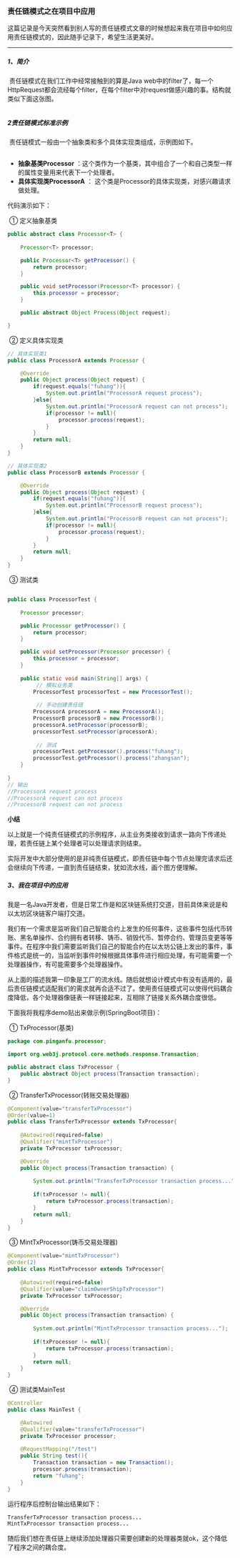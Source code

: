 ### 责任链模式之在项目中应用

​		这篇记录是今天突然看到别人写的责任链模式文章的时候想起来我在项目中如何应用责任链模式的，因此随手记录下，希望生活更美好。

---

##### 1、简介

​		责任链模式在我们工作中经常接触到的算是Java web中的filter了，每一个HttpRequest都会流经每个filter，在每个filter中对request做感兴趣的事。结构就类似下面这张图。

![]()

##### 2责任链模式标准示例

​		责任链模式一般由一个抽象类和多个具体实现类组成，示例图如下。

![]()

* **抽象基类Processor** ：这个类作为一个基类，其中组合了一个和自己类型一样的属性变量用来代表下一个处理者。
* **具体实现类ProcessorA** ： 这个类是Processor的具体实现类，对感兴趣请求做处理。

代码演示如下：

​		① 定义抽象基类

```java
public abstract class Processor<T> {
	
	Processor<T> processor;

	public Processor<T> getProcessor() {
		return processor;
	}

	public void setProcessor(Processor<T> processor) {
		this.processor = processor;
	}

	public abstract Object Process(Object request);

}
```

​		② 定义具体实现类

```java
// 具体实现类1
public class ProcessorA extends Processor {

	@Override
	public Object process(Object request) {
		if(request.equals("fuhang")){
			System.out.println("ProcessorA request process");
		}else{
			System.out.println("ProcessorA request can not process");
			if(processor != null){
				processor.process(request);
			}
		}
		return null;
	}
}

// 具体实现类2
public class ProcessorB extends Processor {

	@Override
	public Object process(Object request) {
		if(request.equals("fuhang")){
			System.out.println("ProcessorB request process");
		}else{
			System.out.println("ProcessorB request can not process");
			if(processor != null){
				processor.process(request);
			}
		}
		return null;
	}
}
```

​		③ 测试类

```java

public class ProcessorTest {
	
	Processor processor;

	public Processor getProcessor() {
		return processor;
	}

	public void setProcessor(Processor processor) {
		this.processor = processor;
	}
	
	public static void main(String[] args) {
         // 模拟业务类
		ProcessorTest processorTest = new ProcessorTest();
		
         // 手动创建责任链
		ProcessorA processorA = new ProcessorA();
		ProcessorB processorB = new ProcessorB();
		processorA.setProcessor(processorB);
		processorTest.setProcessor(processorA);
		
         // 测试
		processorTest.getProcessor().process("fuhang");
		processorTest.getProcessor().process("zhangsan");
	}
	
}
// 输出
//ProcessorA request process
//ProcessorA request can not process
//ProcessorB request can not process

```

**小结**

​		以上就是一个纯责任链模式的示例程序，从主业务类接收到请求一路向下传递处理，若责任链上某个处理者可以处理请求则结束。

​		实际开发中大部分使用的是非纯责任链模式，即责任链中每个节点处理完请求后还会继续向下传递，一直到责任链结束，犹如流水线，画个图方便理解。

##### 3、我在项目中的应用

​		我是一名Java开发者，但是日常工作是和区块链系统打交道，目前具体来说是和以太坊区块链客户端打交道。

​		我们有一个需求是监听我们自己智能合约上发生的任何事件，这些事件包括代币转账、黑名单操作、合约拥有者转移、铸币、销毁代币、暂停合约、管理员变更等等事件。在程序中我们需要监听我们自己的智能合约在以太坊公链上发出的事件，事件格式是统一的，当监听到事件时候根据具体事件进行相应处理，有可能需要一个处理器操作，有可能需要多个处理器操作。

​		从上面的描述我第一印象是工厂的流水线。随后就想设计模式中有没有适用的，最后责任链模式适配我们的需求就再合适不过了。使用责任链模式可以使得代码耦合度降低，各个处理器像链表一样链接起来，互相除了链接关系外耦合度很低。

下面我将我程序demo贴出来做示例(SpringBoot项目)：

​		① TxProcessor(基类)

```java
package com.pinganfu.processor;

import org.web3j.protocol.core.methods.response.Transaction;

public abstract class TxProcessor {
	public abstract Object process(Transaction transaction);
}
```

​		② TransferTxProcessor(转账交易处理器)

```java
@Component(value="transferTxProcessor")
@Order(value=1)
public class TransferTxProcessor extends TxProcessor{
	
	@Autowired(required=false)
	@Qualifier("mintTxProcessor")
	private TxProcessor txProcessor;

	@Override
	public Object process(Transaction transaction) {
		
		System.out.println("TransferTxProcessor transaction process...");
		
		if(txProcessor != null){
			return txProcessor.process(transaction);
		}
		return null;
	}
}
```

​		③ MintTxProcessor(铸币交易处理器)

```java
@Component(value="mintTxProcessor")
@Order(2)
public class MintTxProcessor extends TxProcessor{
	
	@Autowired(required=false)
	@Qualifier(value="claimOwnerShipTxProcessor")
	private TxProcessor txProcessor;

	@Override
	public Object process(Transaction transaction) {
		
		System.out.println("MintTxProcessor transaction process...");
		
		if(txProcessor != null){
			return txProcessor.process(transaction);
		}
		return null;
	}
}
```

​		④ 测试类MainTest

```java
@Controller
public class MainTest {

	@Autowired
	@Qualifier(value="transferTxProcessor")
	private TxProcessor processor;
	
	@RequestMapping("/test")
	public String test(){
		Transaction transaction = new Transaction();
		processor.process(transaction);
		return "fuhang";
	}
}
```

运行程序后控制台输出结果如下：

```java
TransferTxProcessor transaction process...
MintTxProcessor transaction process...
```

随后我们想在责任链上继续添加处理器只需要创建新的处理器类就ok，这个降低了程序之间的耦合度。